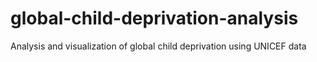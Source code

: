 # global-child-deprivation-analysis
Analysis and visualization of global child deprivation using UNICEF data
